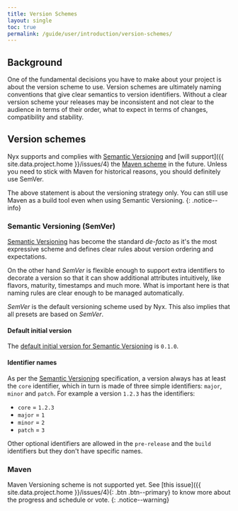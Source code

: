 ```yaml
---
title: Version Schemes
layout: single
toc: true
permalink: /guide/user/introduction/version-schemes/
---
```


## Background

One of the fundamental decisions you have to make about your project is about the version scheme to use. Version schemes are ultimately naming conventions that give clear semantics to version identifiers. Without a clear version scheme your releases may be inconsistent and not clear to the audience in terms of their order, what to expect in terms of changes, compatibility and stability.

## Version schemes

Nyx supports and complies with [Semantic Versioning](#semantic-versioning-semver) and [will support]({{ site.data.project.home }}/issues/4) the [Maven scheme](#maven) in the future. Unless you need to stick with Maven for historical reasons, you should definitely use SemVer.

The above statement is about the versioning strategy only. You can still use Maven as a build tool even when using Semantic Versioning.
{: .notice--info}

### Semantic Versioning (SemVer)

[Semantic Versioning](https://semver.org/) has become the standard *de-facto* as it's the most expressive scheme and defines clear rules about version ordering and expectations.

On the other hand *SemVer* is flexible enough to support extra identifiers to decorate a version so that it can show additional attributes intuitively, like flavors, maturity, timestamps and much more. What is important here is that naming rules are clear enough to be managed automatically.

*SemVer* is the default versioning scheme used by Nyx. This also implies that all presets are based on *SemVer*.

#### Default initial version

The [default initial version for Semantic Versioning](https://semver.org/#how-should-i-deal-with-revisions-in-the-0yz-initial-development-phase) is `0.1.0`.

#### Identifier names

As per the [Semantic Versioning](https://semver.org/) specification, a version always has at least the `core` identifier, which in turn is made of three simple identifiers: `major`, `minor` and `patch`. For example a version `1.2.3` has the identifiers:

* `core` = `1.2.3`
* `major` = `1`
* `minor` = `2`
* `patch` = `3`

Other optional identifiers are allowed in the `pre-release` and the `build` identifiers but they don't have specific names.

### Maven

Maven Versioning scheme is not supported yet. See [this issue]({{ site.data.project.home }}/issues/4){: .btn .btn--primary} to know more about the progress and schedule or vote.
{: .notice--warning}
